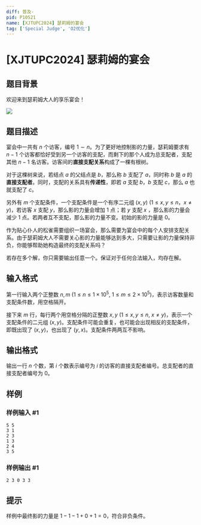 ```yaml
---
diff: 普及-
pid: P10521
name: [XJTUPC2024] 瑟莉姆的宴会
tag: ['Special Judge', 'O2优化']
---
```

# [XJTUPC2024] 瑟莉姆的宴会
## 题目背景

欢迎来到瑟莉姆大人的享乐宴会！

![](https://cdn.luogu.com.cn/upload/image_hosting/6kmpy10b.png)
## 题目描述

宴会中一共有 $n$ 个访客，编号 $1\sim n$。为了更好地控制影的力量，瑟莉姆要求有 $n-1$ 个访客都恰好受到另一个访客的支配，而剩下的那个人成为总支配者，支配其他 $n-1$ 名访客。访客间的**直接支配关系**构成了一棵有根树。

对于这棵树来说，若结点 $a$ 的父结点是 $b$，那么称 $b$ 支配了 $a$，同时称 $b$ 是 $a$ 的**直接支配者**。同时，支配的关系具有**传递性**，即若 $a$ 支配 $b$，$b$ 支配 $c$，那么 $a$ 也就支配了 $c$。

另外有 $m$ 个支配条件，一个支配条件是一个有序二元组 $(x,y)$ ($1 \le x,y \le n$，$x\neq y$)，若访客 $x$ 支配 $y$，那么影的力量会增加 $1$ 点；若 $y$ 支配 $x$ ，那么影的力量会减少 $1$ 点。若两者互不支配，那么影的力量不变。初始的影的力量是 $0$。

作为贴心仆人的松雀需要组织一场宴会，那么需要为宴会中的每个人安排支配关系。由于瑟莉姆大人不需要关心影的力量能够达到多大，只需要让影的力量保持非负，你能够帮助她构造最终的支配关系吗？

若存在多个解，你只需要输出任意一个。保证对于任何合法输入，均存在解。
## 输入格式

第一行输入两个正整数 $n,m$ ($1\le n \le 1\times 10^5,\ 1 \le m \le 2\times 10^5$)，表示访客数量和支配条件数，用空格隔开。

接下来 $m$ 行，每行两个用空格分隔的正整数 $x,y$ ($1 \le x,y \le n,\ x\neq y$)，表示一个支配条件的二元组 $(x,y)$。支配条件可能会重复，也可能会出现相反的支配条件，即既出现了 $(x,y)$，也出现了 $(y,x)$。支配条件两两互不影响。
## 输出格式

输出一行 $n$ 个数，第 $i$ 个数表示编号为 $i$ 的访客的直接支配者编号。总支配者的直接支配者编号为 $0$。
## 样例

### 样例输入 #1
```
5 5
3 1
2 3
1 3
2 4
3 5

```
### 样例输出 #1
```
2 3 0 3 3 
```
## 提示

样例中最终影的力量是 $1-1-1+0+1=0$，符合非负条件。
